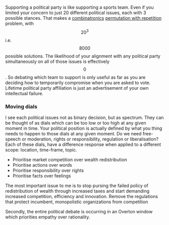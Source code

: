 <!-- <script type="text/javascript" id="MathJax-script" async
  src="https://cdn.jsdelivr.net/npm/mathjax@3/es5/tex-mml-chtml.js">
</script> -->

Supporting a political party is like supporting a sports team. Even if you limited your concern to just 20 different political issues, each with 3 possible stances. That makes a [combinatronics](https://sebanalysis.github.io/2022/11/09/combinatronic-maths.html) [permutation with repetition](https://en.wikipedia.org/wiki/Permutation#Permutations_with_repetition) problem, with $$20^3$$ i.e. $$8000$$ possible solutions. The likelihood of your alignment with any political party simultaneously on all of those issues is effectively $$0$$. So debating which team to support is only useful as far as you are deciding how to temporarily compromise when you are asked to vote. Lifetime political party affiliation is just an advertisement of your own intellectual failure.

### Moving dials 

I see each political issues not as binary decision, but as spectrum. They can be thought of as dials which can be too low or too high at any given moment in time. Your political position is actually defined by what you thing needs to happen to those dials at any given moment. Do we need free-speech or moderation, rights or responsibility, regulation or liberalisation? Each of these dials, have a difference response when applied to a different scope: location, time-frame, topic. 

- Prioritise market competition over wealth redistribution
- Prioritise actions over words
- Prioritise responsibility over rights
- Prioritise facts over feelings

The most important issue to me is to stop pursing the failed policy of redistribution of wealth through increased taxes and start demanding increased competition, efficiency and innovation. Remove the regulations that protect incumbent, monopolistic organizations from competition

Secondly, the entire political debate is occurring in an Overton window which priorities empathy over rationality.

